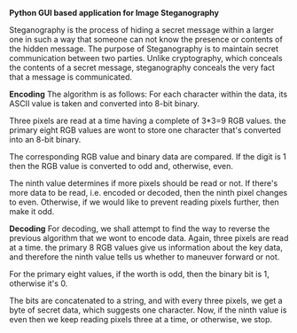 **Python GUI based application for Image Steganography**

Steganography is the process of hiding a secret message within a larger one in such a way that someone can not know the presence or contents of the hidden message. The purpose of Steganography is to maintain secret communication between two parties. Unlike cryptography, which conceals the contents of a secret message, steganography conceals the very fact that a message is communicated.

**Encoding**
The algorithm is as follows:
For each character within the data, its ASCII value is taken and converted into 8-bit binary.

Three pixels are read at a time having a complete of 3*3=9 RGB values. the primary eight RGB values are wont to store one character that's converted into an 8-bit binary.

The corresponding RGB value and binary data are compared. If the digit is 1 then the RGB value is converted to odd and, otherwise, even.

The ninth value determines if more pixels should be read or not. If there's more data to be read, i.e. encoded or decoded, then the ninth pixel changes to even. Otherwise, if we would like to prevent reading pixels further, then make it odd.

**Decoding**
For decoding, we shall attempt to find the way to reverse the previous algorithm that we wont to encode data. Again, three pixels are read at a time. the primary 8 RGB values give us information about the key data, and therefore the ninth value tells us whether to maneuver forward or not.

For the primary eight values, if the worth is odd, then the binary bit is 1, otherwise it's 0.

The bits are concatenated to a string, and with every three pixels, we get a byte of secret data, which suggests one character. Now, if the ninth value is even then we keep reading pixels three at a time, or otherwise, we stop.


